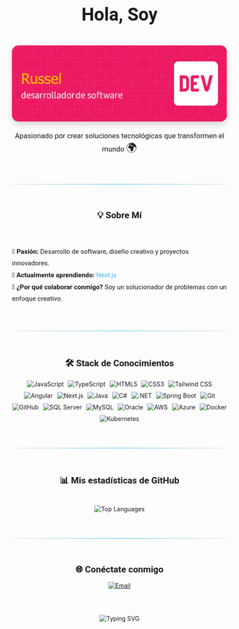 <div align="center" style="margin: 60px 0;">
  <h1 style="font-family: 'Roboto', sans-serif; font-size: 3em; font-weight: 700;">
     Hola, Soy   
  </h1>
  <img src="https://github.com/Corvussel/Corvussel/blob/main/github-header-image%20(1).png?raw=true" alt="Banner" style="max-height: 300px; width: auto; border-radius: 15px; box-shadow: 0 8px 16px rgba(0,0,0,0.15); margin-top: 20px;"> 
  <p style="font-family: 'Roboto', sans-serif; font-size: 1.2em; max-width: 600px; margin: 20px auto;">
     Apasionado por crear soluciones tecnológicas que transformen el mundo <span style="font-size: 1.5em;">🌍</span>
   </p>
</div>
 
<hr style="border: 0; height: 1px; background: linear-gradient(to right, #e0e0e0, #36BCF7, #e0e0e0);">

<div align="center" style="margin: 60px 0;">
  <h2 style="font-family: 'Roboto', sans-serif; font-weight: 600;">💡 Sobre Mí</h2>
</div>
<ul style="list-style: none; padding: 0; font-family: 'Roboto', sans-serif; font-size: 1.1em; line-height: 1.8;">
  <li>🎯 <strong>Pasión:</strong> Desarrollo de software, diseño creativo y proyectos innovadores.</li>
  <li>🌱 <strong>Actualmente aprendiendo:</strong> <span style="color: #36BCF7;">Next.js</span></li>
  <li>💬 <strong>¿Por qué colaborar conmigo?</strong> Soy un solucionador de problemas con un enfoque creativo.</li>
</ul>

<hr style="border: 0; height: 1px; background: linear-gradient(to right, #e0e0e0, #36BCF7, #e0e0e0); margin: 60px 0;">

<div align="center" style="margin: 60px 0;">
  <h2 style="font-family: 'Roboto', sans-serif; font-weight: 600;">🛠️ Stack de Conocimientos</h2>
  <div style="display: flex; justify-content: center; flex-wrap: wrap; gap: 10px; margin-top: 20px;">
    <!-- Frontend -->
    <img src="https://img.shields.io/badge/JavaScript-F7DF1E?style=for-the-badge&logo=javascript&logoColor=black" alt="JavaScript">
    <img src="https://img.shields.io/badge/TypeScript-3178C6?style=for-the-badge&logo=typescript&logoColor=white" alt="TypeScript">
    <img src="https://img.shields.io/badge/HTML5-E34F26?style=for-the-badge&logo=html5&logoColor=white" alt="HTML5">
    <img src="https://img.shields.io/badge/CSS3-1572B6?style=for-the-badge&logo=css3&logoColor=white" alt="CSS3">
    <img src="https://img.shields.io/badge/Tailwind_CSS-06B6D4?style=for-the-badge&logo=tailwind-css&logoColor=white" alt="Tailwind CSS">
    <img src="https://img.shields.io/badge/Angular-DD0031?style=for-the-badge&logo=angular&logoColor=white" alt="Angular">
    <img src="https://img.shields.io/badge/Next.js-000000?style=for-the-badge&logo=nextdotjs&logoColor=white" alt="Next.js">
    <!-- Backend -->
    <img src="https://img.shields.io/badge/Java-ED8B00?style=for-the-badge&logo=java&logoColor=white" alt="Java">
    <img src="https://img.shields.io/badge/C%23-239120?style=for-the-badge&logo=csharp&logoColor=white" alt="C#">
    <img src="https://img.shields.io/badge/.NET-512BD4?style=for-the-badge&logo=.net&logoColor=white" alt=".NET">
    <img src="https://img.shields.io/badge/Spring_Boot-6DB33F?style=for-the-badge&logo=spring-boot&logoColor=white" alt="Spring Boot">
    <!-- Control de Versiones -->
    <img src="https://img.shields.io/badge/Git-F05032?style=for-the-badge&logo=git&logoColor=white" alt="Git">
    <img src="https://img.shields.io/badge/GitHub-181717?style=for-the-badge&logo=github&logoColor=white" alt="GitHub">
    <!-- Bases de Datos -->
    <img src="https://img.shields.io/badge/SQL_Server-CC2927?style=for-the-badge&logo=Microsoft-SQL-Server&logoColor=white" alt="SQL Server">
    <img src="https://img.shields.io/badge/MySQL-4479A1?style=for-the-badge&logo=mysql&logoColor=white" alt="MySQL">
    <img src="https://img.shields.io/badge/Oracle-F80000?style=for-the-badge&logo=oracle&logoColor=white" alt="Oracle">

   <!-- Cloud & DevOps -->
   <img src="https://img.shields.io/badge/AWS-232F3E?style=for-the-badge&logo=amazon-aws&logoColor=white" alt="AWS">
   <img src="https://img.shields.io/badge/Azure-0078D4?style=for-the-badge&logo=microsoft-azure&logoColor=white" alt="Azure">
   <img src="https://img.shields.io/badge/Docker-2496ED?style=for-the-badge&logo=docker&logoColor=white" alt="Docker">
   <img src="https://img.shields.io/badge/Kubernetes-326CE5?style=for-the-badge&logo=kubernetes&logoColor=white" alt="Kubernetes">

  </div>
</div>

<hr style="border: 0; height: 1px; background: linear-gradient(to right, #e0e0e0, #36BCF7, #e0e0e0); margin: 60px 0;">

<div align="center" style="margin: 60px 0;">
  <h2 style="font-family: 'Roboto', sans-serif; font-weight: 600;">📊 Mis estadísticas de GitHub</h2>
  <img src="https://github-readme-stats.vercel.app/api/top-langs/?username=Corvussel&layout=compact&theme=tokyonight" alt="Top Languages" style="max-width: 90%; margin-top: 20px;">
</div>

<hr style="border: 0; height: 1px; background: linear-gradient(to right, #e0e0e0, #36BCF7, #e0e0e0); margin: 60px 0;">

<div align="center" style="margin: 60px 0;">
  <h2 style="font-family: 'Roboto', sans-serif; font-weight: 600;">🌐 Conéctate conmigo</h2>
  <a href="mailto:russelfloressolano900@gmail.com" style="margin: 0 10px;">
    <img src="https://img.shields.io/badge/Email-D14836?style=for-the-badge&logo=gmail&logoColor=white" alt="Email">
  </a>
</div>

<div align="center" style="margin: 60px 0;">
  <img src="https://readme-typing-svg.herokuapp.com?font=Fira+Code&size=22&pause=1000&color=36BCF7&width=435&lines=🌟+Transformando+ideas+en+código+🌟;💻+Desarrollo+tecnológico+con+propósito+💻;🚀+Innovación+y+creatividad+🚀;" alt="Typing SVG">
</div>
